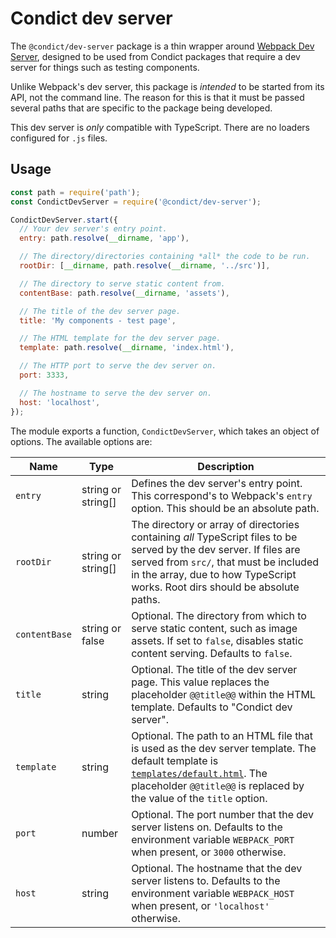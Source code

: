 # Condict dev server

The `@condict/dev-server` package is a thin wrapper around [Webpack Dev Server][webpack-dev-server], designed to be used from Condict packages that require a dev server for things such as testing components.

Unlike Webpack's dev server, this package is _intended_ to be started from its API, not the command line. The reason for this is that it must be passed several paths that are specific to the package being developed.

This dev server is _only_ compatible with TypeScript. There are no loaders configured for `.js` files.

## Usage

```js
const path = require('path');
const CondictDevServer = require('@condict/dev-server');

CondictDevServer.start({
  // Your dev server's entry point.
  entry: path.resolve(__dirname, 'app'),

  // The directory/directories containing *all* the code to be run.
  rootDir: [__dirname, path.resolve(__dirname, '../src')],

  // The directory to serve static content from.
  contentBase: path.resolve(__dirname, 'assets'),

  // The title of the dev server page.
  title: 'My components - test page',

  // The HTML template for the dev server page.
  template: path.resolve(__dirname, 'index.html'),

  // The HTTP port to serve the dev server on.
  port: 3333,

  // The hostname to serve the dev server on.
  host: 'localhost',
});
```

The module exports a function, `CondictDevServer`, which takes an object of options. The available options are:

| Name | Type | Description|
| --- | --- | --- |
| `entry` | string or string[] | Defines the dev server's entry point. This correspond's to Webpack's `entry` option. This should be an absolute path. |
| `rootDir` | string or string[] | The directory or array of directories containing *all* TypeScript files to be served by the dev server. If files are served from `src/`, that must be included in the array, due to how TypeScript works. Root dirs should be absolute paths. |
| `contentBase` | string or false | Optional. The directory from which to serve static content, such as image assets. If set to `false`, disables static content serving. Defaults to `false`. |
| `title` | string | Optional. The title of the dev server page. This value replaces the placeholder `@@title@@` within the HTML template. Defaults to "Condict dev server". |
| `template` | string | Optional. The path to an HTML file that is used as the dev server template. The default template is [`templates/default.html`](./templates/default.html). The placeholder `@@title@@` is replaced by the value of the `title` option. |
| `port` | number | Optional. The port number that the dev server listens on. Defaults to the environment variable `WEBPACK_PORT` when present, or `3000` otherwise. |
| `host` | string | Optional. The hostname that the dev server listens to. Defaults to the environment variable `WEBPACK_HOST` when present, or `'localhost'` otherwise. |

[webpack-dev-server]: https://webpack.js.org/configuration/dev-server/
[babel-preset]: ../babel-preset-react
